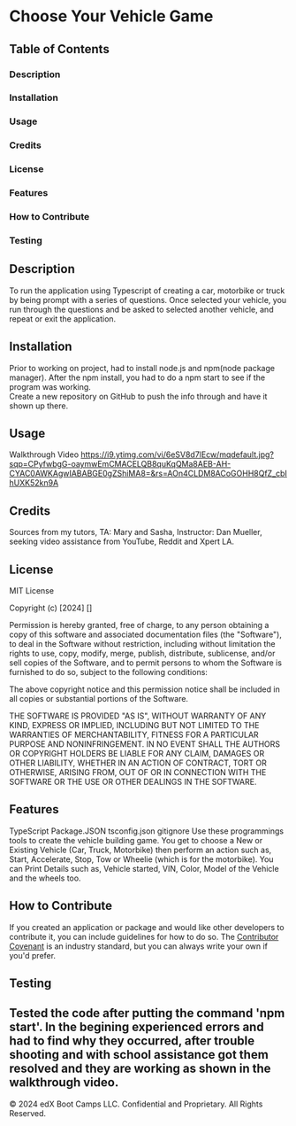 # Choose Your Vehicle Game

## Table of Contents
### Description
### Installation
### Usage
### Credits
### License
### Features
### How to Contribute
### Testing


## Description
To run the application using Typescript of creating a car, motorbike or truck by being prompt with a series of questions. Once selected your vehicle, you run through the questions and be asked to selected another vehicle, and repeat or exit the application. 


## Installation

Prior to working on project, had to install node.js and npm(node package manager).  After the npm install, you had to do a npm start to see if the program was working.  
Create a new repository on GitHub to push the info through and have it shown up there.

## Usage
Walkthrough Video
https://i9.ytimg.com/vi/6eSV8d7lEcw/mqdefault.jpg?sqp=CPyfwbgG-oaymwEmCMACELQB8quKqQMa8AEB-AH-CYAC0AWKAgwIABABGE0gZShiMA8=&rs=AOn4CLDM8ACoGOHH8QfZ_cbIhUXK52kn9A


## Credits

Sources from my tutors, TA: Mary and Sasha, Instructor: Dan Mueller, seeking video assistance from YouTube, Reddit and Xpert LA.

## License

MIT License

Copyright (c) [2024] []

Permission is hereby granted, free of charge, to any person obtaining a copy
of this software and associated documentation files (the "Software"), to deal
in the Software without restriction, including without limitation the rights
to use, copy, modify, merge, publish, distribute, sublicense, and/or sell
copies of the Software, and to permit persons to whom the Software is
furnished to do so, subject to the following conditions:

The above copyright notice and this permission notice shall be included in all
copies or substantial portions of the Software.

THE SOFTWARE IS PROVIDED "AS IS", WITHOUT WARRANTY OF ANY KIND, EXPRESS OR
IMPLIED, INCLUDING BUT NOT LIMITED TO THE WARRANTIES OF MERCHANTABILITY,
FITNESS FOR A PARTICULAR PURPOSE AND NONINFRINGEMENT. IN NO EVENT SHALL THE
AUTHORS OR COPYRIGHT HOLDERS BE LIABLE FOR ANY CLAIM, DAMAGES OR OTHER
LIABILITY, WHETHER IN AN ACTION OF CONTRACT, TORT OR OTHERWISE, ARISING FROM,
OUT OF OR IN CONNECTION WITH THE SOFTWARE OR THE USE OR OTHER DEALINGS IN THE
SOFTWARE.


## Features

TypeScript
Package.JSON
tsconfig.json
gitignore
Use these programmings tools to create the vehicle building game.  You get to choose a New or Existing Vehicle (Car, Truck, Motorbike) then perform an action such as, Start, Accelerate, Stop, Tow or Wheelie (which is for the motorbike). You can Print Details such as, Vehicle started, VIN, Color, Model of the Vehicle and the wheels too.


## How to Contribute

If you created an application or package and would like other developers to contribute it, you can include guidelines for how to do so. The [Contributor Covenant](https://www.contributor-covenant.org/) is an industry standard, but you can always write your own if you'd prefer.

## Testing
Tested the code after putting the command 'npm start'.  In the begining experienced errors and had to find why they occurred, after trouble shooting and with school assistance got them resolved and they are working as shown in the walkthrough video.
---
&copy; 2024 edX Boot Camps LLC. Confidential and Proprietary. All Rights Reserved.
